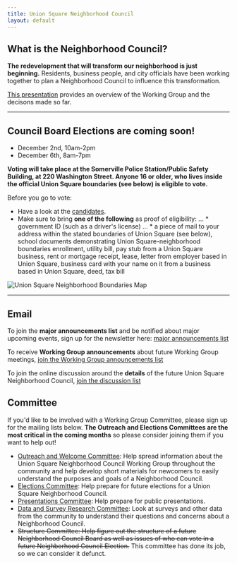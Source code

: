 ```yaml
---
title: Union Square Neighborhood Council
layout: default
---
```


## What is the Neighborhood Council?

**The redevelopment that will transform our neighborhood is just beginning.** Residents, business people, and city officials have been working together to plan a Neighborhood Council to influence this transformation.

[This presentation](https://docs.google.com/presentation/d/1Zg0cbAL8Zn12frl1hJm0Oea_zTw3LIJonKnc3XzIJFM/edit#slide=id.p) provides an overview of the Working Group and the decisons made so far.

****

## Council Board Elections are coming soon!

* December 2nd, 10am-2pm
* December 6th, 8am-7pm

**Voting will take place at the Somerville Police Station/Public Safety Building, at 220 Washington Street. Anyone 16 or older, who lives inside the official Union Square boundaries (see below) is eligible to vote.**

Before you go to vote:
* Have a look at the [candidates](/candidates).
* Make sure to bring **one of the following** as proof of eligibility:
... * government ID (such as a driver's license)
... * a piece of mail to your address within the stated boundaries of Union Square (see below), school documents demonstrating Union Square-neighborhood boundaries enrollment, utility bill, pay stub from a Union Square business, rent or mortgage receipt, lease, letter from employer based in Union Square, business card with your name on it from a business based in Union Square, deed, tax bill

![Union Square Neighborhood Boundaries Map](http://unionsquareneighborhoodcouncil.org/unionsquareboundaries.png "Neighborhood boundaries")

****

## Email

To join the **major announcements list** and be notified about major upcoming events, sign up for the newsletter here: [major announcements list](http://tinyletter.com/unionsquareneighborhoodcouncil)

To receive **Working Group announcements** about future Working Group meetings, [join the Working Group announcements list](https://groups.google.com/forum/#!forum/usnc-wg-announcements)

To join the online discussion around the **details** of the future Union Square Neighborhood Council, [join the discussion list](https://groups.google.com/forum/#!forum/usnc-wg-discussion)


## Committee

If you'd like to be involved with a Working Group Committee, please sign up for the mailing lists below. **The Outreach and Elections Committees are the most critical in the coming months** so please consider joining them if you want to help out!

* [Outreach and Welcome Committee](https://groups.google.com/forum/#!forum/usnc-wg-outreach): Help spread information about the Union Square Neighborhood Council Working Group throughout the community and help develop short materials for newcomers to easily understand the purposes and goals of a Neighborhood Council.
* [Elections Committee](https://groups.google.com/forum/#!forum/usnc-wg-elections): Help prepare for future elections for a Union Square Neighborhood Council.
* [Presentations Committee](https://groups.google.com/forum/#!forum/usnc-wg-presentations): Help prepare for public presentations.
* [Data and Survey Research Committee](https://groups.google.com/forum/#!forum/usnc-wg-data): Look at surveys and other data from the community to understand their questions and concerns about a Neighborhood Council.
* ~~Structure Committee: Help figure out the structure of a future Neighborhood Council Board as well as issues of who can vote in a future Neighborhood Council Election.~~ This committee has done its job, so we can consider it defunct.
